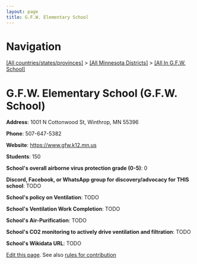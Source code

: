 ```yaml
---
layout: page
title: G.F.W. Elementary School
---
```

# Navigation

[[All countries/states/provinces]](../../..) > [[All Minnesota Districts]](../..) > [[All In G.F.W. School]](..)

# G.F.W. Elementary School (G.F.W. School)

**Address**: 1001 N Cottonwood St, Winthrop, MN 55396

**Phone**: 507-647-5382

**Website**: <https://www.gfw.k12.mn.us>

**Students**: 150

**School's overall airborne virus protection grade (0-5)**: 0

**Discord, Facebook, or WhatsApp group for discovery/advocacy for THIS school**: TODO

**School's policy on Ventilation**: TODO

**School's Ventilation Work Completion**: TODO

**School's Air-Purification**: TODO

**School's CO2 monitoring to actively drive ventilation and filtration**: TODO

**School's Wikidata URL**: TODO


[Edit this page](https://github.com/ventilate-schools/MN/edit/main/./G.F.W._School/G.F.W._Elementary_School.md). See also [rules for contribution](../../../contribution-rules/)